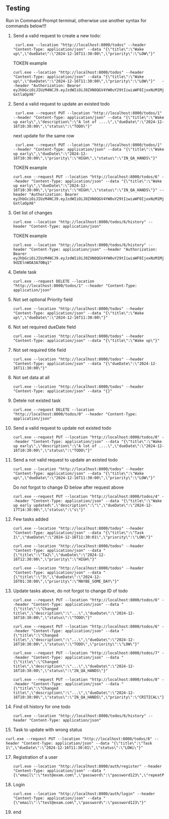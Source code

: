 
## Testing
Run in Command Prompt terminal, otherwise use another syntax for commands below!!!
1. Send a valid request to create a new todo:
   ```shell
    curl.exe --location "http://localhost:8000/todos" --header "Content-Type: application/json" --data "{\"title\":\"Wake up\",\"dueDate\":\"2024-12-16T11:30:00\",\"priority\":\"LOW\"}"
    ```
   TOKEN example
    ```shell
    curl.exe --location "http://localhost:8000/todos" --header "Content-Type: application/json" --data "{\"title\":\"Wake up\",\"dueDate\":\"2024-12-16T11:30:00\",\"priority\":\"LOW\"}"   --header "Authorization: Bearer eyJhbGciOiJIUzM4NCJ9.eyJzdWIiOiJ0ZXN0QGV4YW0uY29tIiwiaWF0IjoxNzM1MjIyNjQyLCJleHAiOjE3MzUyMjI5NDJ9.5ffRuvjuTJQ9rvhFW5HZ6BLaDl10xhkUTviSRMGgFUkrnp2ZIbHiEh-GxtlaOpX6"
    ```
2. Send a valid request to update an existed todo
   ```shell
    curl.exe --request PUT --location "http://localhost:8000/todos/1" --header "Content-Type: application/json" --data "{\"title\":\"Wake up early\",\"description\":\"A lot of ....\",\"dueDate\":\"2024-12-16T10:30:00\",\"status\":\"TODO\"}"
   ```
   next update for the same row
   ```shell
    curl.exe --request PUT --location "http://localhost:8000/todos/1" --header "Content-Type: application/json" --data "{\"title\":\"Wake up early\",\"dueDate\":\"2024-12-16T10:30:00\",\"priority\":\"HIGH\",\"status\":\"IN_QA_HANDS\"}"
    ```
   TOKEN example
    ```shell
    curl.exe --request PUT --location "http://localhost:8000/todos/6" --header "Content-Type: application/json" --data "{\"title\":\"Wake up early\",\"dueDate\":\"2024-12-16T10:30:00\",\"priority\":\"HIGH\",\"status\":\"IN_QA_HANDS\"}" --header "Authorization: Bearer eyJhbGciOiJIUzM4NCJ9.eyJzdWIiOiJ0ZXN0QGV4YW0uY29tIiwiaWF0IjoxNzM1MjIyNjQyLCJleHAiOjE3MzUyMjI5NDJ9.5ffRuvjuTJQ9rvhFW5HZ6BLaDl10xhkUTviSRMGgFUkrnp2ZIbHiEh-GxtlaOpX6"
    ```
3. Get list of changes
    ```shell
    curl.exe --location "http://localhost:8000/todos/6/history" --header "Content-Type: application/json"
    ```
   TOKEN example
    ```shell
    curl.exe --location "http://localhost:8000/todos/6/history" --header "Content-Type: application/json" --header "Authorization: Bearer eyJhbGciOiJIUzM4NCJ9.eyJzdWIiOiJ0ZXN0QGV4YW0uY29tIiwiaWF0IjoxNzM1MjIyOTgzLCJleHAiOjE3MzUyMjMyODN9.j6ThDnVJmMQ0Td9cwB8rIR0_UHCWjLPB04KZb0dh48p6B0e-9dZElnWOA3A7OBq1"
    ```
4. Detele task
    ```shell
    curl.exe --request DELETE --location "http://localhost:8000/todos/1" --header "Content-Type: application/json"
    ```
5. Not set optional Priority field 
    ```shell
    curl.exe --location "http://localhost:8000/todos" --header "Content-Type: application/json" --data "{\"title\":\"Wake up\",\"dueDate\":\"2024-12-16T11:30:00\"}"
    ```
6. Not set required dueDate field
    ```shell
    curl.exe --location "http://localhost:8000/todos" --header "Content-Type: application/json" --data "{\"title\":\"Wake up\"}"
7. Not set required title field
    ```shell
    curl.exe --location "http://localhost:8000/todos" --header "Content-Type: application/json" --data "{\"dueDate\":\"2024-12-16T11:30:00\"}"
8. Not set data at all
    ```shell
    curl.exe --location "http://localhost:8000/todos" --header "Content-Type: application/json" --data "{}"
9. Detele not existed task
    ```shell
    curl.exe --request DELETE --location "http://localhost:8000/todos/0" --header "Content-Type: application/json"
    ```
10. Send a valid request to update not existed todo
      ```shell
    curl.exe --request PUT --location "http://localhost:8000/todos/0" --header "Content-Type: application/json" --data "{\"title\":\"Wake up early\",\"description\":\"A lot of ....\",\"dueDate\":\"2024-12-16T10:30:00\",\"status\":\"TODO\"}"
11. Send a not valid request to update an existed todo
      ```shell
    curl.exe --location "http://localhost:8000/todos" --header "Content-Type: application/json" --data "{\"title\":\"Wake up\",\"dueDate\":\"2024-12-16T11:30:00\",\"priority\":\"LOW\"}"
    ```
    Do not forgot to change ID below after request above
    ```shell
    curl.exe --request PUT --location "http://localhost:8000/todos/4" --header "Content-Type: application/json" --data "{\"title\":\"Wake up early updated\",\"description\":\"\",\"dueDate\":\"2024-12-17T14:30:00\",\"status\":\"s\"}"
12. Few tasks added
       ```shell
    curl.exe --location "http://localhost:8000/todos" --header "Content-Type: application/json" --data "{\"title\":\"Task 1\",\"dueDate\":\"2024-12-16T11:30:01\",\"priority\":\"LOW\"}"
    ```
       ```shell
    curl.exe --location "http://localhost:8000/todos" --header "Content-Type: application/json" --data "{\"title\":\"Ta2\",\"dueDate\":\"2024-12-16T12:30:00\",\"priority\":\"HIGH\"}"
    ```
       ```shell
    curl.exe --location "http://localhost:8000/todos" --header "Content-Type: application/json" --data "{\"title\":\"3\",\"dueDate\":\"2024-12-16T01:30:00\",\"priority\":\"MAYBE_SOME_DAY\"}"
    ```
13. Update tasks above, do not forgot to change ID of todo
    ```shell
    curl.exe --request PUT --location "http://localhost:8000/todos/6" --header "Content-Type: application/json" --data "{\"title\":\"Changed title\",\"description\":\"...\",\"dueDate\":\"2024-12-16T10:30:00\",\"status\":\"TODO\"}"
    ```
    ```shell
    curl.exe --request PUT --location "http://localhost:8000/todos/6" --header "Content-Type: application/json" --data "{\"title\":\"Changed title\",\"description\":\"...\",\"dueDate\":\"2024-12-16T10:30:00\",\"status\":\"TODO\",\"priority\":\"LOW\"}"
    ```
       ```shell
    curl.exe --request PUT --location "http://localhost:8000/todos/7" --header "Content-Type: application/json" --data "{\"title\":\"Changed title\",\"description\":\"...\",\"dueDate\":\"2024-12-16T10:30:00\",\"status\":\"IN_QA_HANDS\"}"
    ```
    ```shell
    curl.exe --request PUT --location "http://localhost:8000/todos/8" --header "Content-Type: application/json" --data "{\"title\":\"Changed title\",\"description\":\"...\",\"dueDate\":\"2024-12-16T10:30:00\",\"status\":\"IN_QA_HANDS\",\"priority\":\"CRITICAL\"}"
    ```
14. Find oll history for one todo
    ```shell
    curl.exe --location "http://localhost:8000/todos/6/history" --header "Content-Type: application/json"
    ```
16. Task to update with wrong status
   ```shell
   curl.exe --request PUT --location "http://localhost:8000/todos/8" --header "Content-Type: application/json" --data "{\"title\":\"Task 1\",\"dueDate\":\"2024-12-16T11:30:01\",\"status\":\"LOWi\"}"
   ```
17. Registration of a user
    ```shell
    curl.exe --location "http://localhost:8000/auth/register" --header "Content-Type: application/json" --data "{\"email\":\"test@exam.com\",\"password\":\"password123\",\"repeatPassword\":\"password123\"}"
    ```
18. Login
    ```shell
    curl.exe --location "http://localhost:8000/auth/login" --header "Content-Type: application/json" --data "{\"email\":\"test@exam.com\",\"password\":\"password123\"}"
    ```
19. end

